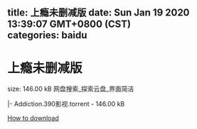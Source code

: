 
title: 上瘾未删减版
date: Sun Jan 19 2020 13:39:07 GMT+0800 (CST)    
categories: baidu
---

# 上瘾未删减版
size: 146.00 kB
 网盘搜索_探索云盘_界面简洁
 
|- Addiction.390影视.torrent - 146.00 kB

[How to download](https://bpcam.bemobtrk.com/go/2ceec3aa-1ca2-46d6-b9ff-aaa5c184517c?jno=4254)